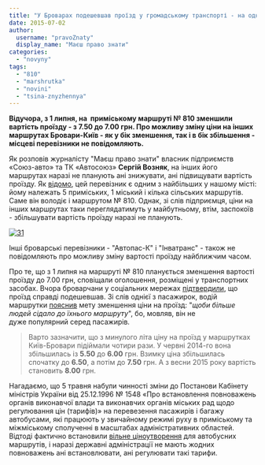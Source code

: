 ```yaml
---
title: "У Броварах подешевшав проїзд у громадському транспорті - на одному маршруті"
date: 2015-07-02
author: 
  username: "pravoZnaty"
  display_name: "Маєш право знати"
categories: 
  - "novyny"
tags: 
  - "810"
  - "marshrutka"
  - "novini"
  - "tsina-znyzhennya"
---
```


**Відучора, з 1 липня, на  приміському маршруті № 810 зменшили вартість проїзду - з 7.50 до 7.00 грн. Про можливу зміну ціни на інших маршрутах Бровари-Київ - як у бік зменшення, так і в бік збільшення - місцеві перевізники не повідомляють.**

Як розповів журналісту "Маєш право знати" власник підприємств «Союз-авто» та ТК «Автосоюз» **Сергій Возняк**, на інших його маршрутах наразі не планують ані знижувати, ані підвищувати вартість проїзду. Як [відомо](https://mpz.brovary.org/8-grn-za-proyizd-do-kiyeva-ta-3-grn-po-brovarah-ne-mezha/), цей перевізник є одним з найбільших у нашому місті: йому належать 5 приміських, 1 міський і кілька сільських маршрутів. Саме він володіє і маршрутом № 810. Однак, зі слів підприємця, ціни на інших маршрутах таки переглядатимуть у майбутньому, втім, заспокоїв - збільшувати вартість проїзду наразі не планують.

[![31](https://mpz.brovary.org/wp-content/uploads/2015/07/31.jpg)](https://mpz.brovary.org/wp-content/uploads/2015/07/31.jpg)

Інші броварські перевізники - "Автопас-К" і "Інватранс" - також не повідомляють про можливу зміну вартості проїзду найближчим часом.

Про те, що з 1 липня на маршруті № 810 планується зменшення вартості проїзду до 7.00 грн, сповіщали оголошення, розміщені у транспортних засобах. Вчора броварчани у соціальних мережах [підтвердили](https://www.facebook.com/groups/brovary/permalink/1064492653580700/), що проїзд справді подешевшав. Зі слів однієї з пасажирок, водій маршрутки [пояснив](https://www.facebook.com/groups/brovary/permalink/1064492653580700/?comment_id=1064927103537255&offset=0&total_comments=21) мету зменшення ціни на проїзд: "_щоби більше людей сідало до їхнього маршруту_", бо, мовляв, він не дуже популярний серед пасажирів.

> Варто зазначити, що з минулого літа ціну на проїзд у маршрутках Київ-Бровари підіймали чотири рази. У червні 2014-го вона збільшилась із **5.50** до **6.00** грн. Взимку ціна збільшилась спочатку до **6.50**, а потім до **7.50** грн. А з весни 2015 року вартість становить **8.00** грн.

Нагадаємо, що 5 травня набули чинності зміни до Постанови Кабінету міністрів України від 25.12.1996 № 1548 «Про встановлення повноважень органів виконавчої влади та виконавчих органів міських рад щодо регулювання цін (тарифів)» на перевезення пасажирів і багажу автобусами, які працюють у звичайному режимі руху в приміському та міжміському сполученні в масштабах адміністративних областей. Відтоді фактично встановили [вільне ціноутворення](https://mpz.brovary.org/brovarchany-mozhut-zaproponuvaty-novi-marshruty-v-merezhu-mizhmiskyh-perevezen-kyyivskoyi-oblasti/) для автобусних маршрутів, і наразі державні адміністрації не мають жодних повноважень ані встановлювати, ані регулювати такі тарифи.
